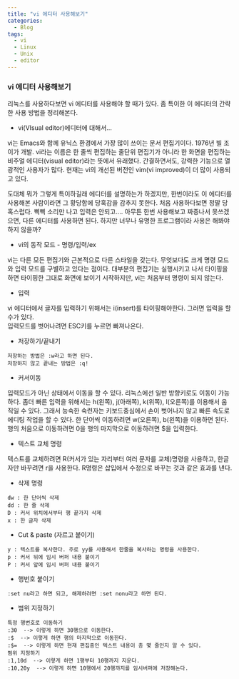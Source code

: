 ```yaml
---
title: "vi 에디터 사용해보기"
categories:
  - Blog
tags:
  - vi
  - Linux
  - Unix
  - editor
---
```


### vi 에디터 사용해보기

리눅스를 사용하다보면 vi 에디터를 사용해야 할 때가 있다.
좀 특이한 이 에디터의 간략한 사용 방법을 정리해본다.

* vi(VIsual editor)에디터에 대해서...

vi는 Emacs와 함께 유닉스 환경에서 가장 많이 쓰이는 문서 편집기이다. 1976년 빌 조이가 개발. vi라는 이름은 한 줄씩 편집하는 줄단위 편집기가 아니라 한 화면을 편집하는 비주얼 에디터(visual editor)라는 뜻에서 유래했다. 간결하면서도, 강력한 기능으로 열광적인 사용자가 많다. 현재는 vi의 개선된 버전인 vim(vi improved)이 더 많이 사용되고 있다.

도대체 뭐가 그렇게 특이하길래 에디터를 설명하는가 하겠지만, 한번이라도 이 에디터를 
사용해본 사람이라면 그 황당함에 당혹감을 감추지 못한다.
처음 사용하다보면 정말 당혹스럽다. 삑삑 소리만 나고 입력은 안되고....
아무튼 한번 사용해보고 짜증나서 못쓰겠으면, 다른 에디터를 사용하면 된다. 
하지만 너무나 유명한 프로그램이라 사용은 해봐야 하지 않을까?

* vi의 동작 모드 - 명령/입력/ex

vi는 다른 모든 편집기와 근본적으로 다른 스타일을 갖는다. 
무엇보다도 크게 명령 모드와 입력 모드를 구별하고 있다는 점이다. 
대부분의 편집기는 실행시키고 나서 타이핑을 하면 타이핑한 그대로 화면에 보이기 시작하지만,
vi는 처음부터 명령이 되지 않는다.  

* 입력

vi 에디터에서 글자를 입력하기 위해서는 i(insert)를 타이핑해야한다.
그러면 입력을 할 수가 있다.  
입력모드를 벗어나려면 ESC키를 누르면 빠져나온다. 

* 저장하기/끝내기
```
저장하는 방법은 :w라고 하면 된다. 
저장하지 않고 끝내는 방법은 :q!
```

* 커서이동

입력모드가 아닌 상태에서 이동을 할 수 있다. 리눅스에선 일반 방향키로도 이동이 가능하다. 
좀더 빠른 입력을 위해서는 h(왼쪽), j(아래쪽), k(위쪽), l(오른쪽)를 이용해서 움직일 수 있다. 
그래서 능숙한 숙련자는 키보드중심에서 손이 벗어나지 않고 빠른 속도로 에디팅 작업을 할 수 있다.
한 단어씩 이동하려면 w(오른쪽), b(왼쪽)을 이용하면 된다.
행의 처음으로 이동하려면 0을 행의 마지막으로 이동하려면 $을 입력한다.

* 텍스트 교체 명령

텍스트를 교체하려면 R(커서가 있는 자리부터 여러 문자를 교체)명령을 사용하고, 한글자만 바꾸려면 r을 사용한다.
R명령은 삽입에서 수정으로 바꾸는 것과 같은 효과를 낸다. 

* 삭제 명령
```
dw : 한 단어씩 삭제
dd : 한 줄 삭제
D : 커서 위치에서부터 행 끝가지 삭제
x : 한 글자 삭제
```

* Cut & paste (자르고 붙이기)
```
y : 텍스트를 복사한다. 주로 yy를 사용해서 한줄을 복사하는 명령을 사용한다. 
p : 커서 뒤에 임시 버퍼 내용 붙이기
P : 커서 앞에 임시 버퍼 내용 붙이기
```

* 행번호 붙이기
```
:set nu라고 하면 되고, 해제하려면 :set nonu라고 하면 된다. 
```

* 범위 지정하기
```
특정 행번호로 이동하기 
:30  --> 이렇게 하면 30행으로 이동한다. 
:$  --> 이렇게 하면 행의 마지막으로 이동한다. 
:$=  --> 이렇게 하면 현재 편집중인 텍스트 내용이 총 몇 줄인지 알 수 있다. 
범위 지정하기
:1,10d  --> 이렇게 하면 1행부터 10행까지 지운다. 
:10,20y  --> 이렇게 하면 10행에서 20행까지를 임시버퍼에 저장해논다.  
```
